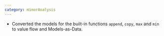 ```yaml
---
category: minorAnalysis
---
```

* Converted the models for the built-in functions `append`, `copy`, `max` and `min` to value flow and Models-as-Data.
